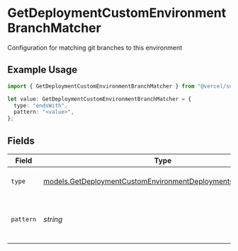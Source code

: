 # GetDeploymentCustomEnvironmentBranchMatcher

Configuration for matching git branches to this environment

## Example Usage

```typescript
import { GetDeploymentCustomEnvironmentBranchMatcher } from "@vercel/sdk/models/getdeploymentop.js";

let value: GetDeploymentCustomEnvironmentBranchMatcher = {
  type: "endsWith",
  pattern: "<value>",
};
```

## Fields

| Field                                                                                                                              | Type                                                                                                                               | Required                                                                                                                           | Description                                                                                                                        |
| ---------------------------------------------------------------------------------------------------------------------------------- | ---------------------------------------------------------------------------------------------------------------------------------- | ---------------------------------------------------------------------------------------------------------------------------------- | ---------------------------------------------------------------------------------------------------------------------------------- |
| `type`                                                                                                                             | [models.GetDeploymentCustomEnvironmentDeploymentsResponseType](../models/getdeploymentcustomenvironmentdeploymentsresponsetype.md) | :heavy_check_mark:                                                                                                                 | The type of matching to perform                                                                                                    |
| `pattern`                                                                                                                          | *string*                                                                                                                           | :heavy_check_mark:                                                                                                                 | The pattern to match against branch names                                                                                          |